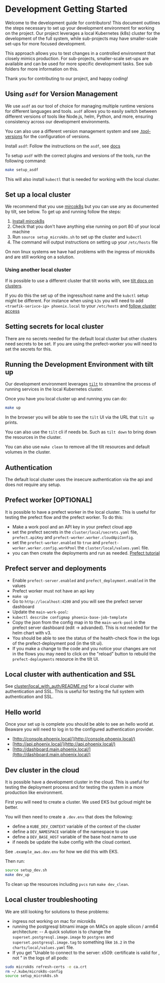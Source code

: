 # Development Getting Started

Welcome to the development guide for contributors! This document outlines the steps necessary to
set up your development environment for working on the project. Our project leverages a local
Kubernetes (k8s) cluster for the development of the full system, while sub-projects may have
smaller-scale set-ups for more focused development.

This approach allows you to test changes in a controlled environment that closely mimics
production. For sub-projects, smaller-scale set-ups are available and can be used for more specific
development tasks. See sub folders for more information on this.

Thank you for contributing to our project, and happy coding!

## Using `asdf` for Version Management

We use `asdf` as our tool of choice for managing multiple runtime versions for different languages
and tools. `asdf` allows you to easily switch between different versions of tools like Node.js,
helm, Python, and more, ensuring consistency across our development environments.

You can also use a different version management system and see
[.tool-versions](./../.tool-versions) for the configuration of versions.

Install `asdf`: Follow the instructions on the `asdf`, see
[docs](https://asdf-vm.com/guide/getting-started.html)

To setup `asdf` with the correct plugins and  versions of the tools, run the following command:

```bash
make setup_asdf
```

This will also install `kubectl` that is needed for working with the local cluster.

## Set up a local cluster

We recommend that you use [mircok8s](https://microk8s.io/) but you can use any as documented by
tilt, see below. To get up and running follow the steps:

1. [Install mircok8s](https://microk8s.io/docs/install-alternatives)
3. Check that you don't have anything else running on port 80 of your local machine
4. Run `source setup_microk8s.sh` to set up the cluster and `kubectl`
5. The command will output instructions on setting up your `/etc/hosts` file

On non linux systems we have had problems with the ingress of microk8s and are still working on a
solution.

### Using another local cluster

If is possible to use a different cluster
that tilt works with, see [tilt docs on clusters](https://docs.tilt.dev/choosing_clusters).

If you do this the set up of the ingress/host name and the `kubctl` setup might be different. For
instance when using `k3s` you will need to add `<traefik-serivce-ip> phoenix.local` to your
`/etc/hosts` and [follow cluster access](https://docs.k3s.io/cluster-access)

## Setting secrets for local cluster

There are no secrets needed for the default local cluster but other clusters need secrets to be
set. If you are using the prefect-worker you will need to set the secrets for this.

## Running the Development Environment with tilt up

Our development environment leverages [`tilt`](https://tilt.dev/) to streamline the process of
running services in the local Kubernetes cluster.

Once you have you local cluster up and running you can do:

```bash
make up
```

In the browser you will be able to see the `tilt` UI via the URL that `tilt up` prints.

You can also use the `tilt` cli if needs be. Such as `tilt down` to bring down the resources in the
cluster.

You can also use `make clean` to remove all the tilt resources and default volumes in the cluster.

## Authentication

The default local cluster uses the insecure authentication via the api and does not require any
setup.

## Prefect worker [OPTIONAL]

It is possible to have a prefect worker in the local cluster. This is useful for testing the
prefect flow and the prefect worker. To do this:

- Make a work pool and an API key in your prefect cloud app
- set the prefect secrets in the `cluster/local/secrets.yaml` file, `prefect.apiKey` and
  `prefect-worker.worker.cloudApiConfig`.
- set the `prefect-worker.enabled` to `true` and `prefect-worker.worker.config.workPool` the
  `cluster/local/values.yaml` file.
- you can then create the deployments and run as needed. [Prefect
  tutorial](https://docs.prefect.io/latest/guides/deployment/kubernetes/#define-a-flow)


## Prefect server and deployments

- Enable `prefect-server.enabled` and `prefect_deployment.enabled` in the values
- Prefect worker must not have an api key
- `make up`
- Go to `http://localhost:4200` and you will see the prefect server dashboard
- Update the `main-work-pool`:
- `kubectl describe configmap phoenix-base-job-template`
- Copy the json from the config map in to the `main-work-pool` in the prefect server dashboard
  (edit -> advanded). This is not needed for the helm chart with v3.
- You should be able to see the status of the health-check flow in the logs of the prefect-deployment
  pod (in the tilt ui).
- If you make a change to the code and you notice your changes are not in the flows you may need to
  click on the "reload" button to rebuild the `prefect-deployments` resource in the tilt UI.

## Local cluster with authentication and SSL

See [cluster/local_with_auth/README.md](cluster/local_with_auth/README.md) for a local cluster with
authentication and SSL. This is useful for testing the full system with authentication and SSL.

## Hello world

Once your set up is complete you should be able to see an hello world at. Beaware you will need to
log in to the configured authentication provider.

* [http://console.phoenix.local/](http://console.phoenix.local/)
* [http://api.phoenix.local/](http://api.phoenix.local/)
* [http://dashboard.main.phoenix.local/](http://dashboard.main.phoenix.local/)

## Dev cluster in the cloud

It is possible have a development cluster in the cloud. This is useful for testing the deployment
process and for testing the system in a more production like environment.

First you will need to create a cluster. We used EKS but gcloud might be better.

You will then need to create a `.dev.env` that does the following:
- define a `KUBE_DEV_CONTEXT` variable of the context of the cluster
- define a `DEV_NAMESPACE` variable of the namespace to use
- define a `DEV_BASE_HOST` variable of the base host name to use
- if needs be update the kube config with the cloud context.

See `.example_aws.dev.env` for how we did this with EKS.

Then run:
```bash
source setup_dev.sh
make dev_up
```

To clean up the resources including `pvcs` run `make dev_clean`.

## Local cluster troubleshooting

We are still looking for solutions to these problems:
- ingress not working on mac for microk8s
- running the postgresql bitnami image on MACs on apple silicon / arm64 architecture:
-- A quick solution is to change the `superset.postgresql.image.image` to `postgres` and
`superset.postgresql.image.tag` to something like `16.2` in the `charts/local/values.yaml` file.
- If you get "Unable to connect to the server: x509: certificate is valid for <internal IPs>, not
  <external IP>" in the logs of all pods:
```bash
sudo microk8s refresh-certs -e ca.crt
rm ~/.kube/microk8s-config
source setup_microk8s.sh
```
